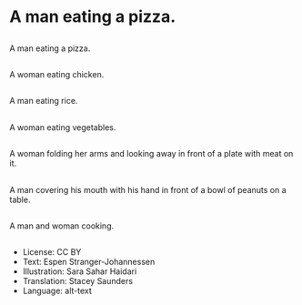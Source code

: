 # A man eating a pizza.

##
A man eating a pizza.

##
A woman eating chicken.

##
A man eating rice.

##
A woman eating vegetables.

##
A woman folding her arms and looking away in front of a plate with meat on it.

##
A man covering his mouth with his hand in front of a bowl of peanuts on a table.

##
A man and woman cooking.

##
* License: CC BY
* Text: Espen Stranger-Johannessen
* Illustration: Sara Sahar Haidari
* Translation: Stacey Saunders
* Language: alt-text
